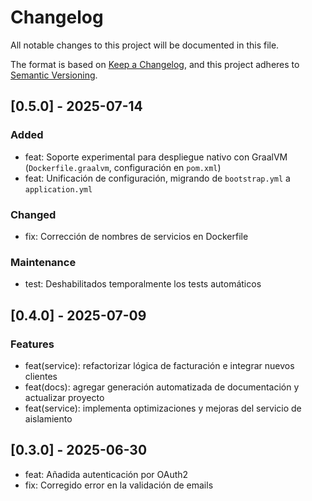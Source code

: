 # Changelog

All notable changes to this project will be documented in this file.

The format is based on [Keep a Changelog](https://keepachangelog.com/en/1.0.0/),
and this project adheres to [Semantic Versioning](https://semver.org/spec/v2.0.0.html).

## [0.5.0] - 2025-07-14
### Added
- feat: Soporte experimental para despliegue nativo con GraalVM (`Dockerfile.graalvm`, configuración en `pom.xml`)
- feat: Unificación de configuración, migrando de `bootstrap.yml` a `application.yml`
### Changed
- fix: Corrección de nombres de servicios en Dockerfile
### Maintenance
- test: Deshabilitados temporalmente los tests automáticos

## [0.4.0] - 2025-07-09

### Features
- feat(service): refactorizar lógica de facturación e integrar nuevos clientes
- feat(docs): agregar generación automatizada de documentación y actualizar proyecto
- feat(service): implementa optimizaciones y mejoras del servicio de aislamiento

## [0.3.0] - 2025-06-30
- feat: Añadida autenticación por OAuth2
- fix: Corregido error en la validación de emails